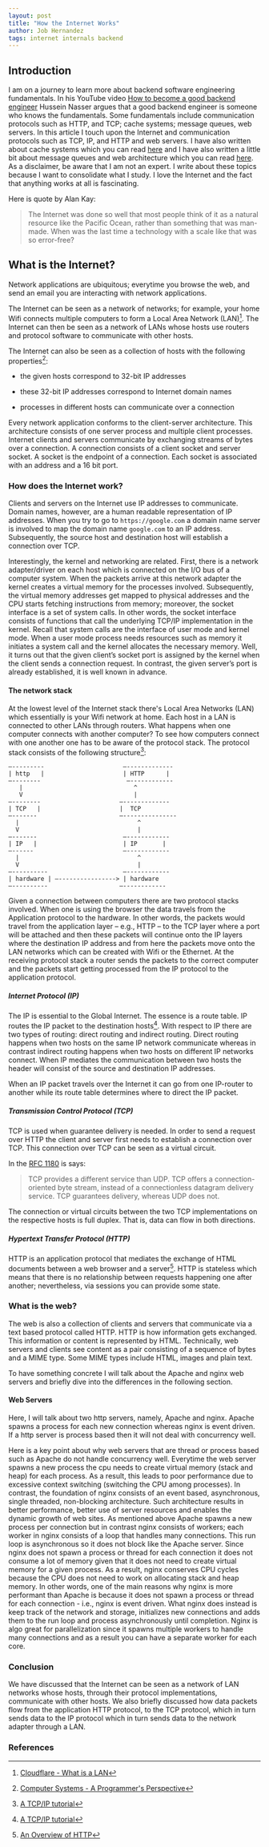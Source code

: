 ```yaml
---
layout: post
title: "How the Internet Works"
author: Job Hernandez
tags: internet internals backend
---
```


## Introduction

I am on a journey to learn more about backend software engineering fundamentals. In his YouTube video [How to become a good backend engineer](https://www.youtube.com/watch?v=V3ZPPPKEipA&t) Hussein Nasser argues that a good backend engineer is someone who knows the fundamentals. Some fundamentals include communication protocols such as HTTP, and TCP; cache systems; message queues, web servers. In this article I touch upon the Internet and communication protocols such as TCP, IP, and HTTP and web servers. I have also written about cache systems which you can read [here](https://jobhdez.github.io/2023/07/17/memcached-at-facebook.html) and I have also written a little bit about message queues and web architecture which you can read [here](https://jobhdez.github.io/2023/06/15/web-system-architecture.html). As a disclaimer, be aware that I am not an expert. I write about these topics because I want to consolidate what I study. I love the Internet and the fact that anything works at all is fascinating. 

Here is quote by Alan Kay:

> The Internet was done so well that most people think of it as a natural resource like the Pacific Ocean, rather than something that was man-made. When was the last time a technology with a scale like that was so error-free? 


## What is the Internet?

Network applications are ubiquitous; everytime you browse the web, and send an email you are interacting with network applications.

The Internet can be seen as a network of networks; for example, your home Wifi connects multiple computers to form a Local Area Network (LAN)[^1]. The Internet can then be seen as a network of LANs whose hosts use routers and protocol software to communicate with other hosts.

The Internet can also be seen as a collection of hosts with the following properties[^2]:

- the given hosts correspond to 32-bit IP addresses

- these 32-bit IP addresses correspond to Internet domain names

- processes in different hosts can communicate over a connection

Every network application conforms to the client-server architecture. This architecture consists of one server process and multiple client processes. Internet clients and servers communicate by exchanging streams of bytes over a connection. A connection consists of a client socket and server socket. A socket is the endpoint of a connection.  Each socket is associated with an address and a 16 bit port.

### How does the Internet work?
Clients and servers on the Internet use IP addresses to communicate. Domain names, however, are a human readable representation of IP addresses. When you try to go to `https://google.com` a domain name server is involved to map the domain name `google.com` to an IP address. Subsequently, the source host and destination host will establish a connection over TCP. 

Interestingly, the kernel and networking are related. First, there is a network adapter/driver on each host which is connected on the I/O bus of a computer system. When the packets arrive at this network adapter the kernel creates a virtual memory for the processes involved. Subsequently, the virtual memory addresses get mapped to physical addresses and the CPU starts fetching instructions from memory; moreover, the socket interface is a set of system calls. In other words, the socket interface consists of functions that call the underlying TCP/IP implementation in the kernel. Recall that system calls are the interface of user mode and kernel mode. When a user mode process needs resources such as memory it initiates a system call and the kernel allocates the necessary memory. Well, it turns out that the given client’s socket port is assigned by the kernel when the client sends a connection request. In contrast, the given server’s port is already established, it is well known in advance.

#### The network stack
At the lowest level of the Internet stack there's Local Area Networks (LAN) which essentially is your Wifi network at home. Each host in a LAN is connected to other LANs through routers. What happens when one computer connects with another computer?
To see how computers connect with one another one has to be aware of the protocol stack. The protocol stack consists of the following structure[^3]:

 ```
—---------                      —-------------
| http   |                      | HTTP      |
—--------                        —------------
    |                               ^
    V                               |
—--------                      —-------------
| TCP   |                      |  TCP
—-------                       —---------------
   |                                 ^
   V                                 |
—-------                        —------------
| IP   |                        | IP       |
—------                         —------------
   |                                 ^
   V                                 |
—----------                     —------------
| hardware | —----------------> | hardware
—----------                    —------------
```

Given a connection between computers there are two protocol stacks involved. When one is using the browser the data travels from the Application protocol to the hardware. In other words, the packets would travel from the application layer – e.g., HTTP – to the TCP layer where a port will be attached and then these packets will continue onto the IP layers where the destination IP address and from here the packets move onto the LAN networks which can be created with Wifi or the Ethernet. At the receiving protocol stack a router sends the packets to the correct computer and the packets start getting processed from the IP protocol to the application protocol. 

##### Internet Protocol (IP)
The IP is essential to the Global Internet. The essence is a route table. IP routes the IP packet to the destination hosts[^3].
With respect to IP there are two types of routing: direct routing and indirect routing. Direct routing happens when two hosts on the same IP network communicate whereas in contrast indirect routing happens when two hosts on different IP networks connect. When IP mediates the communication between two hosts the header will consist of the source and destination IP addresses.

When an IP packet travels over the Internet it can go from one IP-router to another while its route table determines where to direct the IP packet.

##### Transmission Control Protocol (TCP)

 TCP is used when guarantee delivery is needed. In order to send a request over HTTP the client and server first needs to establish a connection over TCP. This connection over TCP can be seen as a virtual circuit.

In the [RFC 1180](https://datatracker.ietf.org/doc/html/rfc1180) is says:

> TCP provides a different service than UDP.  TCP offers a connection-oriented byte stream, instead of a connectionless datagram delivery service. TCP guarantees delivery, whereas UDP does not.

The connection or virtual circuits between the two TCP implementations on the respective hosts is full duplex. That is, data can flow in both directions.

##### Hypertext Transfer Protocol (HTTP)

HTTP is an application protocol that mediates the exchange of HTML documents between a web browser and a server[^4]. HTTP is stateless which means that there is no relationship between requests happening one after another; nevertheless, via sessions you can provide some state.




### What is the web?
The web is also a collection of clients and servers that communicate via a text based protocol called
HTTP. HTTP is how information gets exchanged. This information or content is represented by HTML. Technically, web servers and clients see content as a pair consisting of a sequence of bytes and a MIME type. Some MIME types include HTML, images and plain text.

To have something concrete I will talk about the Apache and nginx web servers and briefly dive into the differences in the following section.

#### Web Servers
Here, I will talk about two http servers, namely, Apache and nginx. Apache spawns a process for each new connection whereas nginx is event driven. If a http server is process based then it will not deal with concurrency well.

Here is a key point about why web servers that are thread or process based such as Apache do not handle concurrency well. Everytime the web server spawns a new process the cpu needs to create virtual memory (stack and heap) for each process. As a result, this leads to poor performance due to excessive context switching (switching the CPU among processes). In contrast, the foundation of nginx consists of an event based, asynchronous, single threaded, non-blocking architecture. Such architecture results in better performance, better use of server resources and enables the dynamic growth of web sites. As mentioned above Apache spawns a new process per connection but in contrast nginx consists of workers; each worker in nginx consists of a loop that handles many connections. This run loop is asynchronous so it does not block like the Apache server. Since nginx does not spawn a process or thread for each connection it does not consume a lot of memory given that it does not need to create virtual memory for a given process. As a result, nginx conserves CPU cycles because the CPU does not need to work on allocating stack and heap memory. In other words, one of the main reasons why nginx is more performant than Apache is because it does not spawn a process or thread for each connection - i.e., nginx is event driven. What nginx does instead is keep track of the network and storage, initializes new connections and adds them to the run loop and process asynchronously until completion. Nginx is algo great for parallelization since it spawns multiple workers to handle many connections and as a result you can have a separate worker for each core.

### Conclusion

We have discussed that the Internet can be seen as a network of LAN networks whose hosts, through their protocol implementations, communicate with other hosts. We also briefly discussed how data packets flow from the application HTTP protocol, to the TCP protocol, which in turn sends data to the IP protocol which in turn sends data to the network adapter through a LAN.

### References
[^1]: [Cloudflare - What is a LAN](https://www.cloudflare.com/learning/network-layer/what-is-a-lan/)

[^2]: [Computer Systems - A Programmer's Perspective](https://csapp.cs.cmu.edu/)

[^3]: [A TCP/IP tutorial](https://www.rfc-editor.org/rfc/pdfrfc/rfc1180.txt.pdf)

[^4]: [An Overview of HTTP](https://developer.mozilla.org/en-US/docs/Web/HTTP/Overview)
